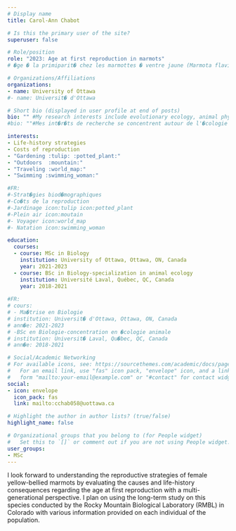 ```yaml
---
# Display name
title: Carol-Ann Chabot

# Is this the primary user of the site?
superuser: false

# Role/position
role: "2023: Age at first reproduction in marmots"
# �ge � la primiparit� chez les marmottes � ventre jaune (Marmota flaviventer): Agents d�terminants et cons�quences biod�mographiques

# Organizations/Affiliations
organizations:
- name: University of Ottawa
#- name: Universit� d'Ottawa

# Short bio (displayed in user profile at end of posts)
bio: "" #My research interests include evolutionary ecology, animal physiology and evolutionary ecophysiology.
#bio: ""#Mes int�r�ts de recherche se concentrent autour de l'�cologie �volutive, la physiologie animale et l'�cophysiologie �volutive.

interests:
- Life-history strategies
- Costs of reproduction
- "Gardening :tulip: :potted_plant:"
- "Outdoors  :mountain:"
- "Traveling :world_map:"
- "Swimming :swimming_woman:"

#FR: 
#-Strat�gies biod�mographiques
#-Co�ts de la reproduction
#-Jardinage icon:tulip icon:potted_plant
#-Plein air icon:moutain
#- Voyager icon:world_map
#- Natation icon:swimming_woman

education:
  courses:
  - course: MSc in Biology
    institution: University of Ottawa, Ottawa, ON, Canada
    year: 2021-2023
  - course: BSc in Biology-specialization in animal ecology
    institution: Université Laval, Québec, QC, Canada
    year: 2018-2021
    
#FR:
# cours:
# - Ma�trise en Biologie
# institution: Universit� d'Ottawa, Ottawa, ON, Canada
# ann�e: 2021-2023
# -BSc en Biologie-concentration en �cologie animale
# institution: Universit� Laval, Qu�bec, QC, Canada
# ann�e: 2018-2021

# Social/Academic Networking
# For available icons, see: https://sourcethemes.com/academic/docs/page-builder/#icons
#   For an email link, use "fas" icon pack, "envelope" icon, and a link in the
#   form "mailto:your-email@example.com" or "#contact" for contact widget.
social:
- icon: envelope
  icon_pack: fas
  link: mailto:cchab058@uottawa.ca

# Highlight the author in author lists? (true/false)
highlight_name: false

# Organizational groups that you belong to (for People widget)
#   Set this to `[]` or comment out if you are not using People widget.
user_groups:
- MSc
---
```


I look forward to understanding the reproductive strategies of female yellow-bellied marmots by evaluating the causes and life-history consequences regarding the age at first reproduction with a multi-generational perspective. I plan on using the long-term study on this species conducted by the Rocky Mountain Biological Laboratory (RMBL) in Colorado with various information provided on each individual of the population.

<!-- J'envisage par ma recherche de mieux comprendre les strat�gies de reproduction des marmottes � ventre jaune femelles en examinant les causes et les cons�quences biod�mographiques entourant l'�ge � la premi�re reproduction avec une perspective multi-g�n�rationnelle. Je planifie me baser sur l'�tude � long terme sur cette esp�ce qui est r�alis�e au Rocky Mountain Biological Laboratory (RMBL) situ� au Colorado en utilisant des donn�es vari�es sur chaque individu de la population.
-->
